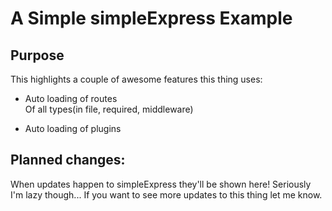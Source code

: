 # A Simple simpleExpress Example
## Purpose
This highlights a couple of awesome features this thing uses:

  - Auto loading of routes  
 Of all types(in file, required, middleware)

  - Auto loading of plugins

## Planned changes:
When updates happen to simpleExpress they'll be shown here! Seriously I'm lazy though... If you want to see more updates to this thing let me know.
